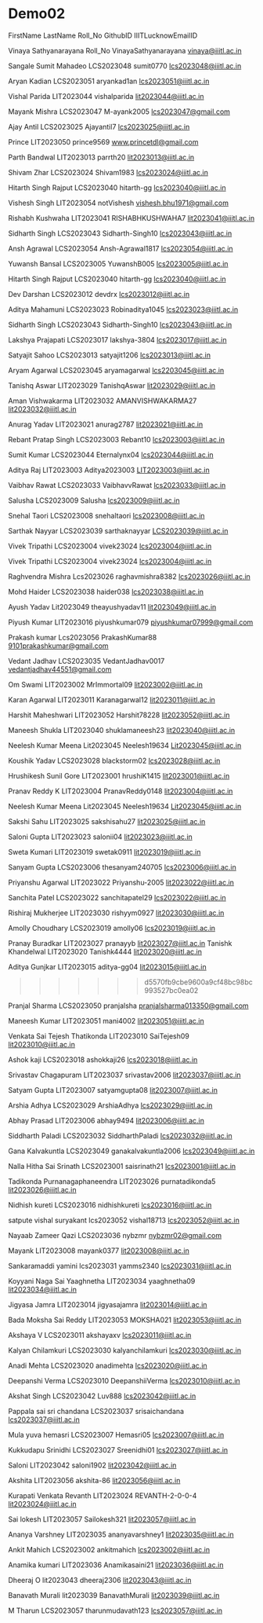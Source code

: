 # Demo02

FirstName LastName Roll_No GithubID IIITLucknowEmailID

Vinaya Sathyanarayana Roll_No VinayaSathyanarayana vinaya@iiitl.ac.in

Sangale Sumit Mahadeo LCS2023048 sumit0770 lcs2023048@iiitl.ac.in

Aryan Kadian LCS2023051 aryankad1an lcs2023051@iiitl.ac.in

Vishal Parida LIT2023044 vishalparida lit2023044@iiitl.ac.in

Mayank Mishra LCS2023047 M-ayank2005 lcs2023047@gmail.com

Ajay Antil LCS2023025 Ajayantil7 lcs2023025@iiitl.ac.in

Prince LIT2023050 prince9569 www.princetdl@gmail.com 

Parth Bandwal LIT2023013 parrth20 lit2023013@iiitl.ac.in

Shivam Zhar LCS2023024 Shivam1983 lcs2023024@iiitl.ac.in

Hitarth Singh Rajput LCS2023040 hitarth-gg lcs2023040@iiitl.ac.in

Vishesh Singh LIT2023054 notVishesh vishesh.bhu1971@gmail.com

Rishabh Kushwaha LIT2023041 RISHABHKUSHWAHA7
lit2023041@iiitl.ac.in

Sidharth Singh LCS2023043 Sidharth-Singh10 lcs2023043@iiitl.ac.in

Ansh Agrawal LCS2023054 Ansh-Agrawal1817 lcs2023054@iiitl.ac.in

Yuwansh Bansal LCS2023005 YuwanshB005 lcs2023005@iiitl.ac.in

Hitarth Singh Rajput LCS2023040 hitarth-gg lcs2023040@iiitl.ac.in

Dev Darshan LCS2023012 devdrx lcs2023012@iiitl.ac.in

Aditya Mahamuni LCS2023023 Robinaditya1045 lcs2023023@iiitl.ac.in

Sidharth Singh LCS2023043 Sidharth-Singh10 lcs2023043@iiitl.ac.in

Lakshya Prajapati LCS2023017 lakshya-3804 lcs2023017@iiitl.ac.in

Satyajit Sahoo LCS2023013 satyajit1206 lcs2023013@iiitl.ac.in

Aryam Agarwal LCS2023045 aryamagarwal lcs2203045@iiitl.ac.in

Tanishq Aswar LIT2023029 TanishqAswar lit2023029@iiitl.ac.in

Aman Vishwakarma LIT2023032 AMANVISHWAKARMA27 lit2023032@iiitl.ac.in

Anurag Yadav LIT2023021 anurag2787 lit2023021@iiitl.ac.in

Rebant Pratap Singh LCS2023003 Rebant10 lcs2023003@iiitl.ac.in

Sumit Kumar LCS2023044 Eternalynx04 lcs2023044@iiitl.ac.in

Aditya Raj LIT2023003 Aditya2023003 LIT2023003@iiitl.ac.in

Vaibhav Rawat LCS2023033 VaibhavvRawat lcs2023033@iiitl.ac.in

Salusha LCS2023009 Salusha lcs2023009@iiitl.ac.in

Snehal Taori LCS2023008 snehaltaori lcs2023008@iiitl.ac.in

Sarthak Nayyar LCS2023039 sarthaknayyar LCS2023039@iiitl.ac.in

Vivek Tripathi LCS2023004 vivek23024 lcs2023004@iiitl.ac.in

Vivek Tripathi LCS2023004 vivek23024   lcs2023004@iiitl.ac.in

Raghvendra Mishra Lcs2023026 raghavmishra8382 lcs2023026@iiitl.ac.in

Mohd Haider LCS2023038 haider038 lcs2023038@iiitl.ac.in

Ayush Yadav Lit2023049 theayushyadav11 lit2023049@iiitl.ac.in

Piyush Kumar LIT2023016 piyushkumar079 piyushkumar07999@gmail.com

Prakash kumar Lcs2023056 PrakashKumar88
9101prakashkumar@gmail.com

Vedant Jadhav LCS2023035 VedantJadhav0017 vedantjadhav44551@gmail.com 

Om Swami LIT2023002 MrImmortal09 lit2023002@iiitl.ac.in

Karan Agarwal LIT2023011 Karanagarwal12 lit2023011@iiitl.ac.in

Harshit Maheshwari LIT2023052 Harshit78228 lit2023052@iiitl.ac.in

Maneesh Shukla LIT2023040 shuklamaneesh23 lit2023040@iiitl.ac.in

Neelesh Kumar Meena Lit2023045 Neelesh19634 Lit2023045@iiitl.ac.in

Koushik Yadav LCS2023028 blackstorm02 lcs2023028@iiitl.ac.in

Hrushikesh Sunil Gore LIT2023001 hrushiK1415 lit2023001@iiitl.ac.in

Pranav Reddy K LIT2023004 PranavReddy0148 lit2023004@iiitl.ac.in

Neelesh Kumar Meena  Lit2023045 Neelesh19634 Lit2023045@iiitl.ac.in

Sakshi Sahu LIT2023025 sakshisahu27 lit2023025@iiitl.ac.in

Saloni Gupta LIT2023023 salonii04 lit2023023@iiitl.ac.in

Sweta Kumari LIT2023019 swetak0911 lit2023019@iiitl.ac.in

Sanyam Gupta  LCS2023006  thesanyam240705  lcs2023006@iiitl.ac.in

Priyanshu Agarwal  LIT2023022   Priyanshu-2005  lit2023022@iiitl.ac.in

Sanchita Patel LCS2023022 sanchitapatel29 lcs2023022@iiitl.ac.in

Rishiraj Mukherjee LIT2023030 rishyym0927 lit2023030@iiitl.ac.in

Amolly Choudhary LCS2023019 amolly06 lcs2023019@iiitl.ac.in

Pranay Buradkar LIT2023027 pranayyb lit2023027@iiitl.ac.in
Tanishk Khandelwal LIT2023020 Tanishk4444 lit2023020@iiitl.ac.in

Aditya Gunjkar LIT2023015 aditya-gg04 lit2023015@iiitl.ac.in
>>>>>>> d5570fb9cbe9600a9cf48bc98bc993527bc0ea02

Pranjal Sharma LCS2023050 pranjalsha pranjalsharma013350@gmail.com


Maneesh Kumar LIT2023051 mani4002 lit2023051@iiitl.ac.in

Venkata Sai Tejesh Thatikonda LIT2023010 SaiTejesh09 lit2023010@iiitl.ac.in

Ashok kaji LCS2023018 ashokkaji26 lcs2023018@iiitl.ac.in

Srivastav Chagapuram LIT2023037 srivastav2006 lit2023037@iiitl.ac.in

Satyam Gupta LIT2023007 satyamgupta08 lit2023007@iiitl.ac.in

Arshia Adhya LCS2023029 ArshiaAdhya lcs2023029@iiitl.ac.in 

Abhay Prasad LIT2023006 abhay9494 lit2023006@iiitl.ac.in

Siddharth Paladi LCS2023032 SiddharthPaladi lcs2023032@iiitl.ac.in

Gana Kalvakuntla LCS2023049 ganakalvakuntla2006 lcs2023049@iiitl.ac.in

Nalla Hitha Sai Srinath LCS2023001 saisrinath21 lcs2023001@iiitl.ac.in

Tadikonda Purnanagaphaneendra LIT2023026 purnatadikonda5 lit2023026@iiitl.ac.in

Nidhish kureti LCS2023016 nidhishkureti lcs2023016@iiitl.ac.in

satpute vishal suryakant lcs2023052 vishal18713 lcs2023052@iiitl.ac.in

Nayaab Zameer Qazi LCS2023036 nybzmr nybzmr02@gmail.com

Mayank LIT2023008 mayank0377 lit2023008@iiitl.ac.in

Sankaramaddi yamini lcs2023031 yamms2340 lcs2023031@iiitl.ac.in

Koyyani Naga Sai Yaaghnetha LIT2023034 yaaghnetha09 lit2023034@iiitl.ac.in

Jigyasa Jamra LIT2023014 jigyasajamra lit2023014@iiitl.ac.in

Bada Moksha Sai Reddy LIT2023053 MOKSHA021 lit2023053@iiitl.ac.in

Akshaya V LCS2023011 akshayaxv lcs2023011@iiitl.ac.in

Kalyan Chilamkuri LCS2023030 kalyanchilamkuri lcs2023030@iiitl.ac.in

Anadi Mehta LCS2023020 anadimehta lcs2023020@iiitl.ac.in

Deepanshi Verma LCS2023010 DeepanshiiVerma lcs2023010@iiitl.ac.in

Akshat Singh LCS2023042 Luv888 lcs2023042@iiitl.ac.in

Pappala sai sri chandana LCS2023037 srisaichandana lcs2023037@iiitl.ac.in

Mula yuva hemasri LCS2023007 Hemasri05 lcs2023007@iiitl.ac.in

Kukkudapu Srinidhi LCS2023027 Sreenidhi01 lcs2023027@iiitl.ac.in

Saloni LIT2023042 saloni1902 lit2023042@iiitl.ac.in

Akshita LIT2023056 akshita-86
lit2023056@iiitl.ac.in 

Kurapati Venkata Revanth LIT2023024
REVANTH-2-0-0-4 lit2023024@iiitl.ac.in

Sai lokesh LIT2023057 Sailokesh321 lit2023057@iiitl.ac.in

Ananya Varshney LIT2023035 ananyavarshney1 lit2023035@iiitl.ac.in

Ankit Mahich LCS2023002 ankitmahich lcs2023002@iiitl.ac.in

Anamika kumari LIT2023036 Anamikasaini21 lit2023036@iiitl.ac.in


Dheeraj O lit2023043 dheeraj2306 lit2023043@iiitl.ac.in

Banavath Murali lit2023039 BanavathMurali lit2023039@iiitl.ac.in

M Tharun LCS2023057 tharunmudavath123 lcs2023057@iiitl.ac.in
